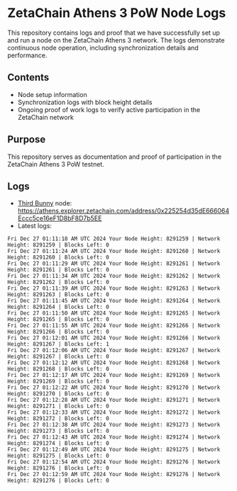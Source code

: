 # ZetaChain Athens 3 PoW Node Logs
This repository contains logs and proof that we have successfully set up and run a node on the ZetaChain Athens 3 network. The logs demonstrate continuous node operation, including synchronization details and performance.

## Contents
- Node setup information
- Synchronization logs with block height details
- Ongoing proof of work logs to verify active participation in the ZetaChain network

## Purpose
This repository serves as documentation and proof of participation in the ZetaChain Athens 3 PoW testnet.

## Logs

- [Third Bunny](https://thirdbunny.xyz/) node: https://athens.explorer.zetachain.com/address/0x225254d35dE666064Eccc5ce16eF1D8bF8D7b5EE
- Latest logs:
```
Fri Dec 27 01:11:18 AM UTC 2024 Your Node Height: 8291259 | Network Height: 8291259 | Blocks Left: 0
Fri Dec 27 01:11:24 AM UTC 2024 Your Node Height: 8291260 | Network Height: 8291260 | Blocks Left: 0
Fri Dec 27 01:11:29 AM UTC 2024 Your Node Height: 8291261 | Network Height: 8291261 | Blocks Left: 0
Fri Dec 27 01:11:34 AM UTC 2024 Your Node Height: 8291262 | Network Height: 8291262 | Blocks Left: 0
Fri Dec 27 01:11:39 AM UTC 2024 Your Node Height: 8291263 | Network Height: 8291263 | Blocks Left: 0
Fri Dec 27 01:11:45 AM UTC 2024 Your Node Height: 8291264 | Network Height: 8291264 | Blocks Left: 0
Fri Dec 27 01:11:50 AM UTC 2024 Your Node Height: 8291265 | Network Height: 8291265 | Blocks Left: 0
Fri Dec 27 01:11:55 AM UTC 2024 Your Node Height: 8291266 | Network Height: 8291266 | Blocks Left: 0
Fri Dec 27 01:12:01 AM UTC 2024 Your Node Height: 8291266 | Network Height: 8291267 | Blocks Left: 1
Fri Dec 27 01:12:06 AM UTC 2024 Your Node Height: 8291267 | Network Height: 8291267 | Blocks Left: 0
Fri Dec 27 01:12:12 AM UTC 2024 Your Node Height: 8291268 | Network Height: 8291268 | Blocks Left: 0
Fri Dec 27 01:12:17 AM UTC 2024 Your Node Height: 8291269 | Network Height: 8291269 | Blocks Left: 0
Fri Dec 27 01:12:22 AM UTC 2024 Your Node Height: 8291270 | Network Height: 8291270 | Blocks Left: 0
Fri Dec 27 01:12:28 AM UTC 2024 Your Node Height: 8291271 | Network Height: 8291271 | Blocks Left: 0
Fri Dec 27 01:12:33 AM UTC 2024 Your Node Height: 8291272 | Network Height: 8291272 | Blocks Left: 0
Fri Dec 27 01:12:38 AM UTC 2024 Your Node Height: 8291273 | Network Height: 8291273 | Blocks Left: 0
Fri Dec 27 01:12:43 AM UTC 2024 Your Node Height: 8291274 | Network Height: 8291274 | Blocks Left: 0
Fri Dec 27 01:12:49 AM UTC 2024 Your Node Height: 8291275 | Network Height: 8291275 | Blocks Left: 0
Fri Dec 27 01:12:54 AM UTC 2024 Your Node Height: 8291276 | Network Height: 8291276 | Blocks Left: 0
Fri Dec 27 01:12:59 AM UTC 2024 Your Node Height: 8291276 | Network Height: 8291276 | Blocks Left: 0
```

